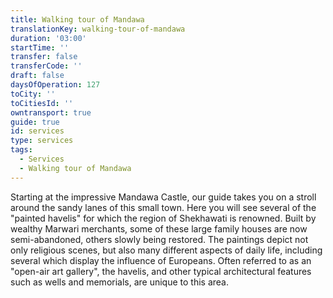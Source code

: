 ```yaml
---
title: Walking tour of Mandawa
translationKey: walking-tour-of-mandawa
duration: '03:00'
startTime: ''
transfer: false
transferCode: ''
draft: false
daysOfOperation: 127
toCity: ''
toCitiesId: ''
owntransport: true
guide: true
id: services
type: services
tags:
  - Services
  - Walking tour of Mandawa
---
```

Starting at the impressive Mandawa Castle, our guide takes you on a stroll around the sandy lanes of this small town. Here you will see several of the "painted havelis" for which the region of Shekhawati is renowned. Built by wealthy Marwari merchants, some of these large family houses are now semi-abandoned, others slowly being restored. The paintings depict not only religious scenes, but also many different aspects of daily life, including several which display the influence of Europeans. Often referred to as an "open-air art gallery", the havelis, and other typical architectural features such as wells and memorials, are unique to this area.